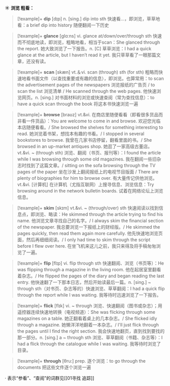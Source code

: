☀ <span class="category">**浏览 粗看：**</span>
>[!example]+ <span class="vocabulary">**dip**</span> [dɪp] 
> <span class="definition">n. [sing.] dip into sth 快速看…，即浏览，草草地看：</span>a brief dip into history 随便翻阅一下历史

>[!example]+ <span class="vocabulary">**glance**</span> [ɡlɑːns] 
> <span class="definition">vi. glance at/down/over/through sth 快速而不彻底地读，即浏览，粗略地看，相当于scan：</span>She glanced through the report. 她大致浏览了一下报告。<span class="definition">n. [C] 草草浏览：</span>I had a quick glance at the article, but I haven’t read it yet. 我只草草看了一眼那篇文章，还没有读。

>[!example]+ <span class="vocabulary">**scan**</span> [skæn] 
> <span class="definition">vt.＆vi. scan (through) sth (for sth) 粗略而快速地看书面文件（以查找重要或有趣的信息），即浏览。也算常用：</span>to scan the advertisement pages of the newspapers 浏览报纸的广告页 / to scan the list 浏览清单 / He scanned through the web pages. 他快速浏览网页。<span class="definition">n. [sing.] 对书面材料的浏览或快速查阅（常为查找信息）：</span>to have a quick scan through the book 将这本书快速浏览一遍
           
>[!example]+ <span class="vocabulary">**browse**</span> [braʊz]
> <span class="definition">vt.&vi. 在商店里随便看看（即看很多货品而非看一件货品）：</span>You are welcome to come in and browse. 欢迎您光临本店随便看看。/ She browsed the shelves for something interesting to read. 她浏览着书架，想找本有趣的书看。/ I stopped in several bookstores to browse. 我曾在几家书店停留，翻看里面的书。/ She browsed in an up-market antiques shop. 她逛了一家高级古董店。<span class="definition">vt.&vi. ~ (through sth) 浏览、翻阅（书页、报刊等）：</span>I found the article while I was browsing through some old magazines. 我在翻阅一些旧杂志时找到了这篇文章。/ sitting on the sofa browsing through the TV pages of the paper 坐在沙发上翻阅报纸上的电视节目版面 / There are plenty of biographies for him to browse over. 有大量传记供他浏览。<span class="definition">vt.&vi. [计算机] 在计算机（尤指互联网）上搜寻信息、浏览信息：</span>Try browsing around in the network bulletin boards. 试着在网络论坛上浏览信息。

>[!example]+ <span class="vocabulary">**skim**</span> [skɪm]
> <span class="definition">vt.&vi. ~ (through/over) sth 快速阅读以找到信息点，即浏览、略读：</span>He skimmed through the article trying to find his name. 他浏览文章寻找自己的名字。/ I always skim the financial section of the newspaper. 我总要浏览一下报纸上的财经版。/ He skimmed the pages quickly, then read them again more carefully. 他先快速地浏览页面，然后再细细阅读。/ I only had time to skim through the script before I flew over here. 在坐飞机来这儿之前，我只来得及将手稿匆匆浏览了一遍。
           
>[!example]+ <span class="vocabulary">**flip**</span> [flɪp]
> <span class="definition">vi. flip through sth 快速翻阅、浏览（书页等）：</span>He was flipping through a magazine in the living room. 他在起居室里翻看着杂志。/ He flipped the pages of the diary and began reading the last entry. 他快速翻了一下那本日志，然后开始读最后一篇。<span class="definition">n. [sing.] ~ through sth（对书页、杂志等的）快速浏览、草草翻阅：</span>I had a quick flip through the report while I was waiting. 我等待时迅速浏览了一下报告。
           
>[!example]+ <span class="vocabulary">**flick**</span> [flɪk]
> <span class="definition">vi. ~ through 浏览、快速翻阅（图书或杂志）；用遥控器连续快速地转换（电视频道）：</span>She was flicking through some magazines on a table. 她正翻看着桌上的几本杂志。/ She flicked idly through a magazine. 她懒洋洋地翻着一本杂志。/ I'll just flick through the pages until I find the right section. 我会快速地翻页，直到找到要找的那一部分。<span class="definition">n. [sing.] a ~ through sth 浏览、草草翻阅（书籍、杂志等）：</span>I had a flick through the catalogue while I was waiting. 我等待时浏览了目录。
 
>[!example]+ <span class="vocabulary">**through**</span> [θru:] 
> <span class="definition">prep. 逐个浏览：</span>to go through the documents 把这些文件逐个浏览一遍

· 表示“参看”、“查阅”的词群见[[01寻找 追踪]]
